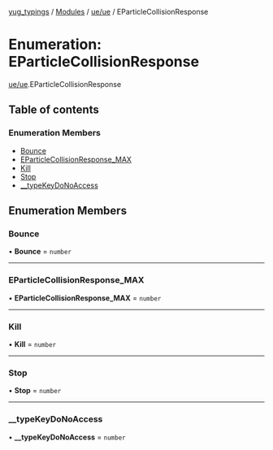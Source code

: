 [yug_typings](../README.md) / [Modules](../modules.md) / [ue/ue](../modules/ue_ue.md) / EParticleCollisionResponse

# Enumeration: EParticleCollisionResponse

[ue/ue](../modules/ue_ue.md).EParticleCollisionResponse

## Table of contents

### Enumeration Members

- [Bounce](ue_ue.EParticleCollisionResponse.md#bounce)
- [EParticleCollisionResponse\_MAX](ue_ue.EParticleCollisionResponse.md#eparticlecollisionresponse_max)
- [Kill](ue_ue.EParticleCollisionResponse.md#kill)
- [Stop](ue_ue.EParticleCollisionResponse.md#stop)
- [\_\_typeKeyDoNoAccess](ue_ue.EParticleCollisionResponse.md#__typekeydonoaccess)

## Enumeration Members

### Bounce

• **Bounce** = `number`

___

### EParticleCollisionResponse\_MAX

• **EParticleCollisionResponse\_MAX** = `number`

___

### Kill

• **Kill** = `number`

___

### Stop

• **Stop** = `number`

___

### \_\_typeKeyDoNoAccess

• **\_\_typeKeyDoNoAccess** = `number`
